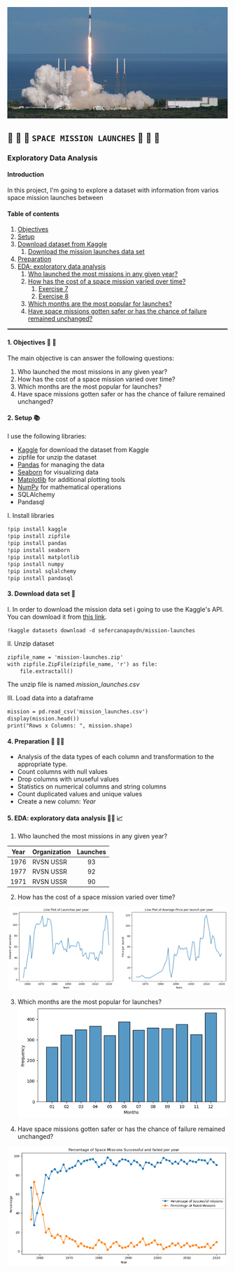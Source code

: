 ![rocket banner](images/space-mission.png "Space mission launches banner")


## :rocket: :rocket: :rocket: `SPACE MISSION LAUNCHES` :rocket: :rocket: :rocket:

### Exploratory Data Analysis

#### Introduction
In this project, I'm going to explore a dataset with information from varios space mission launches between  


#### Table of contents 

<ol>
    <li><a href="#Objectives">Objectives</a></li>
    <li>
        <a href="#Setup">Setup</a>
    </li>
    <li>
        <a href="#Download-dataset">Download dataset from Kaggle</a>
        <ol>
            <li><a href="#download-the-mission-launches-data-set">Download the mission launches data set</a></li>
        </ol>
    <li><a href="#Initial-analysis">Preparation</a></li>
    <li>
        <a href="#Eda">EDA: exploratory data analysis</a>
        <ol>
            <li><a href="#Who-launched-most-mission">Who launched the most missions in any given year?</a></li>
            <li>
                <a href="#How-has-the-cost-space-mission-varied-over-time?">How has the cost of a space mission varied over time?</a>
                <ol>
                    <li><a href="#Exercise-7">Exercise 7</a></li>
                    <li><a href="#Exercise-8">Exercise 8</a></li>
                </ol>
            </li>
             <li><a href="#Which-months-are-the-most-popular-for-launches?">Which months are the most popular for launches?</a></li>
             <li><a href="#Have-space-missions-gotten-safer-or-has-the-chance-of-failure remained-unchanged?">Have space missions gotten safer or has the chance of failure remained unchanged?</a></li>
        </ol>
    </li>
</ol>

<hr style="border:0.5px solid gray">

#### 1. Objectives :dart: :dart:

The main objective is can answer the following questions: 
1. Who launched the most missions in any given year?
2. How has the cost of a space mission varied over time?
3. Which months are the most popular for launches?
4. Have space missions gotten safer or has the chance of failure remained unchanged?

#### 2. Setup :books:

I use the following libraries:

- [Kaggle](https://www.kaggle.com/docs/api) for download the dataset from Kaggle
- zipfile for unzip the dataset
- [Pandas](https://pandas.pydata.org/docs/getting_started/install.html) for managing the data
- [Seaborn](https://seaborn.pydata.org/installing.html) for visualizing data
- [Matplotlib](https://matplotlib.org/stable/install/index.html) for additional plotting tools
- [NumPy](https://numpy.org/install/) for mathematical operations
- SQLAlchemy
- Pandasql

I. Install libraries
```
!pip install kaggle
!pip install zipfile
!pip install pandas
!pip install seaborn
!pip install matplotlib
!pip install numpy
!pip instal sqlalchemy
!pip install pandasql
```


#### 3. Download data set :floppy_disk:

I. In order to download the mission data set i going to use the Kaggle's API. You can download it from [this link](https://www.kaggle.com/datasets/sefercanapaydn/mission-launches).
```
!kaggle datasets download -d sefercanapaydn/mission-launches
```
II. Unzip dataset
```
zipfile_name = 'mission-launches.zip'
with zipfile.ZipFile(zipfile_name, 'r') as file:
    file.extractall()
```
The unzip file is named _mission_launches.csv_

III. Load data into a dataframe
```
mission = pd.read_csv('mission_launches.csv')
display(mission.head())
print("Rows x Columns: ", mission.shape)
```

#### 4. Preparation  :bathtub: :running_woman:
- Analysis of the data types of each column and transformation to the appropriate type.
- Count columns with null values 
- Drop columns with unuseful values
- Statistics on numerical columns and string columns
- Count duplicated values and unique values
- Create a new column: _Year_

#### 5. EDA: exploratory data analysis :female_detective: :chart_with_upwards_trend:

1. Who launched the most missions in any given year?

|Year| Organization | Launches|
|----|--------------|:--------:|
|1976|RVSN USSR|93|
|1977|RVSN USSR|92|
|1971|RVSN USSR|90|


2. How has the cost of a space mission varied over time?

![](images/lineplt-cost.png)

3. Which months are the most popular for launches?
![](images/bar-popular-months.png)

4. Have space missions gotten safer or has the chance of failure remained unchanged?

![](images/plot-safer.png)

